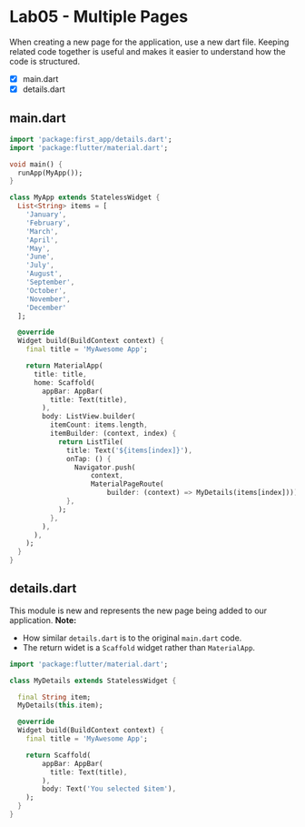 # Lab05 - Multiple Pages

When creating a new page for the application, use a new dart file.
Keeping related code together is useful and makes it easier to understand how the code is structured.


- [x] main.dart
- [x] details.dart

## main.dart
```dart
import 'package:first_app/details.dart';
import 'package:flutter/material.dart';

void main() {
  runApp(MyApp());
}

class MyApp extends StatelessWidget {
  List<String> items = [
    'January',
    'February',
    'March',
    'April',
    'May',
    'June',
    'July',
    'August',
    'September',
    'October',
    'November',
    'December'
  ];

  @override
  Widget build(BuildContext context) {
    final title = 'MyAwesome App';

    return MaterialApp(
      title: title,
      home: Scaffold(
        appBar: AppBar(
          title: Text(title),
        ),
        body: ListView.builder(
          itemCount: items.length,
          itemBuilder: (context, index) {
            return ListTile(
              title: Text('${items[index]}'),
              onTap: () {
                Navigator.push(
                    context,
                    MaterialPageRoute(
                        builder: (context) => MyDetails(items[index])));
              },
            );
          },
        ),
      ),
    );
  }
}
```

## details.dart

This module is new and represents the new page being added to our application.
__Note:__

*  How similar `details.dart` is to the original `main.dart` code.
* The return widet is a `Scaffold` widget rather than `MaterialApp`.

```dart
import 'package:flutter/material.dart';

class MyDetails extends StatelessWidget {

  final String item;
  MyDetails(this.item);

  @override
  Widget build(BuildContext context) {
    final title = 'MyAwesome App';

    return Scaffold(
        appBar: AppBar(
          title: Text(title),
        ),
        body: Text('You selected $item'),
    );
  }
}
```
